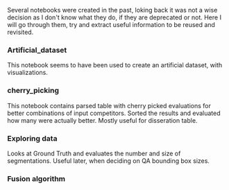 Several notebooks were created in the past, loking back it was not a wise decision as
I don't know what they do, if they are deprecated or not.
Here I will go through them, try and extract useful information to be reused and revisited.


### Artificial_dataset
This notebook seems to have been used to create an artificial dataset,
with visualizations.

### cherry_picking
This notebook contains parsed table with cherry picked evaluations for better combinations of input competitors.
Sorted the results and evaluated how many were actually better.
Mostly useful for disseration table.

### Exploring data
Looks at Ground Truth and evaluates the number and size of segmentations.
Useful later, when deciding on QA bounding box sizes.

### Fusion algorithm
